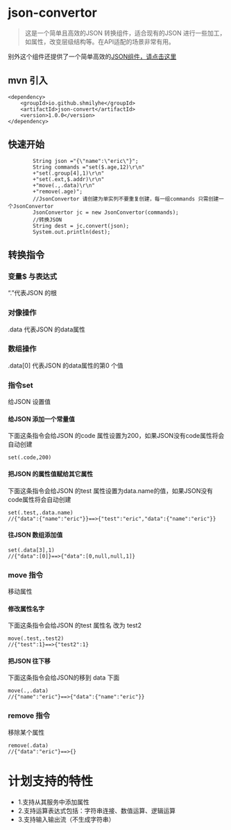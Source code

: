 # json-convertor

> 这是一个简单且高效的JSON 转换组件，适合现有的JSON 进行一些加工，如属性，改变层级结构等。在API适配的场景非常有用。



别外这个组件还提供了一个简单高效的[JSON组件，请点击这里](json.md "JSON组件")

## mvn 引入
```
<dependency>
	<groupId>io.github.shmilyhe</groupId>
	<artifactId>json-convert</artifactId>
	<version>1.0.0</version>
</dependency>
```

## 快速开始

```
        String json ="{\"name":\"eric\"}";
        String commands ="set($.age,12)\r\n"
        +"set(.group[4],1)\r\n"
        +"set(.ext,$.addr)\r\n"
        +"move(.,.data)\r\n"
        +"remove(.age)";
        //JsonConvertor 请创建为单实列不要重复创建，每一组commands 只需创建一个JsonConvertor
        JsonConvertor jc = new JsonConvertor(commands);
        //转换JSON
        String dest = jc.convert(json);
        System.out.println(dest);
```
## 转换指令

###  变量$ 与表达式
“.”代表JSON 的根
### 对像操作
.data 代表JSON 的data属性

### 数组操作  
.data[0] 代表JSON 的data属性的第0 个值

### 指令set
给JSON 设置值

#### 给JSON 添加一个常量值

下面这条指令会给JSON 的code 属性设置为200，如果JSON没有code属性将会自动创建
```
set(.code,200)
```

#### 把JSON 的属性值赋给其它属性
下面这条指令会给JSON 的test 属性设置为data.name的值，如果JSON没有code属性将会自动创建
```
set(.test,.data.name)
//{"data":{"name":"eric"}}==>{"test":"eric","data":{"name":"eric"}}
```
#### 往JSON 数组添加值
```
set(.data[3],1)
//{"data":[0]}==>{"data":[0,null,null,1]}
```

### move 指令
移动属性

#### 修改属性名字
下面这条指令会给JSON 的test 属性名 改为 test2
```
move(.test,.test2)
//{"test":1}==>{"test2":1}
```

#### 把JSON 往下移
下面这条指令会给JSON的移到 data 下面

```
move(.,.data)
//{"name":"eric"}==>{"data":{"name":"eric"}}
```

### remove 指令
移除某个属性

```
remove(.data)
//{"data":"eric"}==>{}
```

# 计划支持的特性
* 1.支持从其服务中添加属性
* 2.支持运算表达式包括：字符串连接、数值运算、逻辑运算
* 3.支持输入输出流（不生成字符串）




